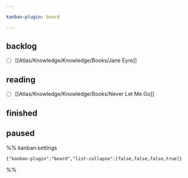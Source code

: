 ```yaml
---

kanban-plugin: board

---
```


## backlog

- [ ] [[Atlas/Knowledge/Knowledge/Books/Jane Eyre]]


## reading

- [ ] [[Atlas/Knowledge/Knowledge/Books/Never Let Me Go]]


## finished



## paused





%% kanban:settings
```
{"kanban-plugin":"board","list-collapse":[false,false,false,true]}
```
%%